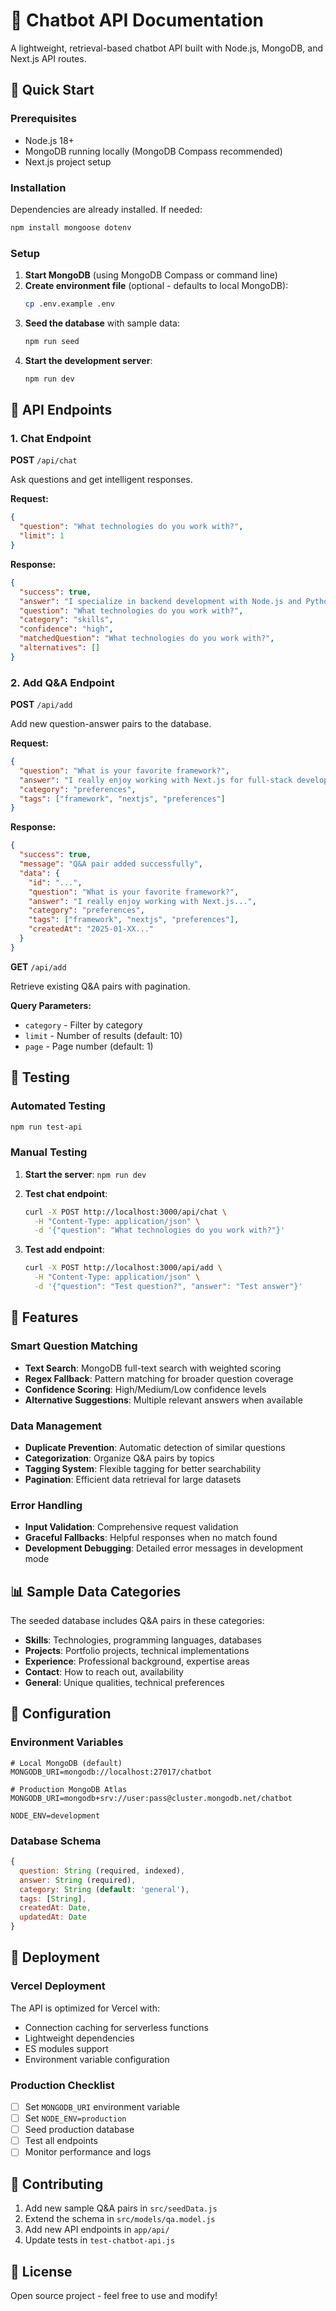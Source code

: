 # 🤖 Chatbot API Documentation

A lightweight, retrieval-based chatbot API built with Node.js, MongoDB, and Next.js API routes.

## 🚀 Quick Start

### Prerequisites
- Node.js 18+ 
- MongoDB running locally (MongoDB Compass recommended)
- Next.js project setup

### Installation
Dependencies are already installed. If needed:
```bash
npm install mongoose dotenv
```

### Setup
1. **Start MongoDB** (using MongoDB Compass or command line)
2. **Create environment file** (optional - defaults to local MongoDB):
   ```bash
   cp .env.example .env
   ```
3. **Seed the database** with sample data:
   ```bash
   npm run seed
   ```
4. **Start the development server**:
   ```bash
   npm run dev
   ```

## 📡 API Endpoints

### 1. Chat Endpoint
**POST** `/api/chat`

Ask questions and get intelligent responses.

**Request:**
```json
{
  "question": "What technologies do you work with?",
  "limit": 1
}
```

**Response:**
```json
{
  "success": true,
  "answer": "I specialize in backend development with Node.js and Python...",
  "question": "What technologies do you work with?",
  "category": "skills",
  "confidence": "high",
  "matchedQuestion": "What technologies do you work with?",
  "alternatives": []
}
```

### 2. Add Q&A Endpoint
**POST** `/api/add`

Add new question-answer pairs to the database.

**Request:**
```json
{
  "question": "What is your favorite framework?",
  "answer": "I really enjoy working with Next.js for full-stack development.",
  "category": "preferences",
  "tags": ["framework", "nextjs", "preferences"]
}
```

**Response:**
```json
{
  "success": true,
  "message": "Q&A pair added successfully",
  "data": {
    "id": "...",
    "question": "What is your favorite framework?",
    "answer": "I really enjoy working with Next.js...",
    "category": "preferences",
    "tags": ["framework", "nextjs", "preferences"],
    "createdAt": "2025-01-XX..."
  }
}
```

**GET** `/api/add`

Retrieve existing Q&A pairs with pagination.

**Query Parameters:**
- `category` - Filter by category
- `limit` - Number of results (default: 10)
- `page` - Page number (default: 1)

## 🧪 Testing

### Automated Testing
```bash
npm run test-api
```

### Manual Testing
1. **Start the server**: `npm run dev`
2. **Test chat endpoint**:
   ```bash
   curl -X POST http://localhost:3000/api/chat \
     -H "Content-Type: application/json" \
     -d '{"question": "What technologies do you work with?"}'
   ```

3. **Test add endpoint**:
   ```bash
   curl -X POST http://localhost:3000/api/add \
     -H "Content-Type: application/json" \
     -d '{"question": "Test question?", "answer": "Test answer"}'
   ```

## 🎯 Features

### Smart Question Matching
- **Text Search**: MongoDB full-text search with weighted scoring
- **Regex Fallback**: Pattern matching for broader question coverage
- **Confidence Scoring**: High/Medium/Low confidence levels
- **Alternative Suggestions**: Multiple relevant answers when available

### Data Management
- **Duplicate Prevention**: Automatic detection of similar questions
- **Categorization**: Organize Q&A pairs by topics
- **Tagging System**: Flexible tagging for better searchability
- **Pagination**: Efficient data retrieval for large datasets

### Error Handling
- **Input Validation**: Comprehensive request validation
- **Graceful Fallbacks**: Helpful responses when no match found
- **Development Debugging**: Detailed error messages in development mode

## 📊 Sample Data Categories

The seeded database includes Q&A pairs in these categories:
- **Skills**: Technologies, programming languages, databases
- **Projects**: Portfolio projects, technical implementations
- **Experience**: Professional background, expertise areas
- **Contact**: How to reach out, availability
- **General**: Unique qualities, technical preferences

## 🔧 Configuration

### Environment Variables
```env
# Local MongoDB (default)
MONGODB_URI=mongodb://localhost:27017/chatbot

# Production MongoDB Atlas
MONGODB_URI=mongodb+srv://user:pass@cluster.mongodb.net/chatbot

NODE_ENV=development
```

### Database Schema
```javascript
{
  question: String (required, indexed),
  answer: String (required),
  category: String (default: 'general'),
  tags: [String],
  createdAt: Date,
  updatedAt: Date
}
```

## 🚀 Deployment

### Vercel Deployment
The API is optimized for Vercel with:
- Connection caching for serverless functions
- Lightweight dependencies
- ES modules support
- Environment variable configuration

### Production Checklist
- [ ] Set `MONGODB_URI` environment variable
- [ ] Set `NODE_ENV=production`
- [ ] Seed production database
- [ ] Test all endpoints
- [ ] Monitor performance and logs

## 🤝 Contributing

1. Add new sample Q&A pairs in `src/seedData.js`
2. Extend the schema in `src/models/qa.model.js`
3. Add new API endpoints in `app/api/`
4. Update tests in `test-chatbot-api.js`

## 📝 License

Open source project - feel free to use and modify!
